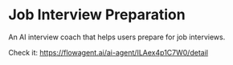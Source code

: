 # Job Interview Preparation

An AI interview coach that helps users prepare for job interviews.

Check it: https://flowagent.ai/ai-agent/ILAex4p1C7W0/detail
